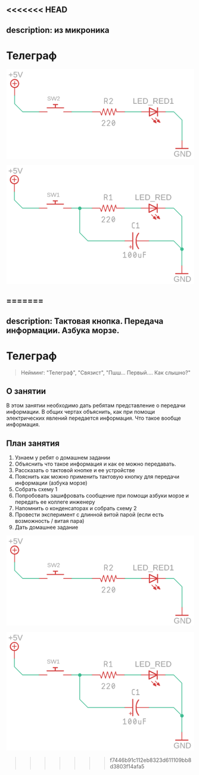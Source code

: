 <<<<<<< HEAD
---
description: из микроника
---

# Телеграф

![](../.gitbook/assets/push_button.png)

![](../.gitbook/assets/push_button2%20%281%29.png)

=======
---
description: Тактовая кнопка. Передача информации. Азбука морзе.
---

# Телеграф

> Нейминг: "Телеграф", "Связист", "Пшш... Первый.... Как слышно?"

## О занятии

В этом занятии необходимо дать ребятам представление о передачи информации. В общих чертах объяснить, как при помощи электрических явлений передается информация. Что такое вообще информация.

## План занятия

1. Узнаем у ребят о домашнем задании
2. Объяснить что такое информация и как ее можно передавать.
3. Рассказать о тактовой кнопке и ее устройстве
4. Пояснить как можно применить тактовую кнопку для передачи информации \(азбука морзе\)
5. Собрать схему 1
6. Попробовать зашифровать сообщение при помощи азбуки морзе и передать ее коллеге инженеру
7. Напомнить о конденсаторах и собрать схему 2
8. Провести эксперимент с длинной витой парой \(если есть возможность / витая пара\)
9. Дать домашнее задание

![](../.gitbook/assets/push_button.png)

![](../.gitbook/assets/push_button2%20%281%29.png)

>>>>>>> f7446b91c112eb8323d611109bb8d3803f14afa5
